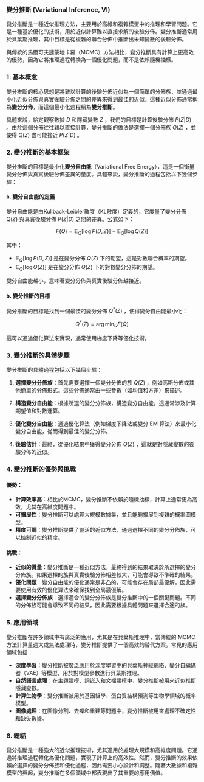 ### 變分推斷 (Variational Inference, VI)

變分推斷是一種近似推理方法，主要用於高維和複雜模型中的推理和學習問題。它是一種基於優化的技術，用於近似計算難以直接求解的後驗分佈。變分推斷通常用於貝葉斯推理，其中目標是從複雜的聯合分佈中推斷出未知變數的後驗分佈。

與傳統的馬爾可夫鏈蒙地卡羅（MCMC）方法相比，變分推斷具有計算上更高效的優勢，因為它將推理過程轉換為一個優化問題，而不是依賴隨機抽樣。

### 1. **基本概念**

變分推斷的核心思想是將難以計算的後驗分佈近似為一個簡單的分佈族，並通過最小化近似分佈與真實後驗分佈之間的差異來得到最佳的近似。這種近似分佈通常稱為**變分分佈**，而這個最小化過程稱為**變分推斷**。

具體來說，給定觀察數據  $D$  和隱藏變數  $Z$ ，我們的目標是計算後驗分佈  $P(Z | D)$ 。由於這個分佈往往難以直接計算，變分推斷的做法是選擇一個分佈族  $Q(Z)$ ，並使得  $Q(Z)$  盡可能接近  $P(Z | D)$ 。

### 2. **變分推斷的基本框架**

變分推斷的目標是最小化**變分自由能**（Variational Free Energy），這是一個衡量變分分佈與真實後驗分佈差異的量度。具體來說，變分推斷的過程包括以下幾個步驟：

#### a. **變分自由能的定義**

變分自由能是由Kullback-Leibler散度（KL散度）定義的，它度量了變分分佈  $Q(Z)$  與真實後驗分佈  $P(Z | D)$  之間的差異。公式如下：

$$F(Q) = \mathbb{E}_Q[\log P(D, Z)] - \mathbb{E}_Q[\log Q(Z)]$$

其中：
-  $\mathbb{E}_Q[\log P(D, Z)]$  是在變分分佈  $Q(Z)$  下的期望，這是對數聯合概率的期望。
-  $\mathbb{E}_Q[\log Q(Z)]$  是在變分分佈  $Q(Z)$  下的對數變分分佈的期望。

變分自由能越小，意味著變分分佈與真實後驗分佈越接近。

#### b. **變分推斷的目標**

變分推斷的目標是找到一個最佳的變分分佈  $Q^*(Z)$ ，使得變分自由能最小化：

$$Q^*(Z) = \arg \min_Q F(Q)$$

這可以通過優化算法來實現，通常使用梯度下降等優化技術。

### 3. **變分推斷的具體步驟**

變分推斷的具體過程包括以下幾個步驟：

1. **選擇變分分佈族**：首先需要選擇一個變分分佈的族  $Q(Z)$ ，例如高斯分佈或其他簡單的分佈形式。這些分佈通常由一些參數（如均值和方差）來描述。
  
2. **構造變分自由能**：根據所選的變分分佈族，構造變分自由能。這通常涉及計算期望值和對數運算。

3. **優化變分自由能**：通過優化算法（例如梯度下降法或變分 EM 算法）來最小化變分自由能，從而得到最佳的變分分佈。

4. **後驗估計**：最終，從優化結果中獲得變分分佈  $Q(Z)$ ，這就是對隱藏變數的後驗分佈的近似。

### 4. **變分推斷的優勢與挑戰**

#### 優勢：
- **計算效率高**：相比於MCMC，變分推斷不依賴於隨機抽樣，計算上通常更為高效，尤其在高維度問題中。
- **可擴展性**：變分推斷可以處理大規模數據集，並且能夠擴展到複雜的概率圖模型。
- **精度可調**：變分推斷提供了靈活的近似方法，通過選擇不同的變分分佈族，可以控制近似的精度。

#### 挑戰：
- **近似的質量**：變分推斷是一種近似方法，最終得到的結果取決於所選擇的變分分佈族。如果選擇的族與真實後驗分佈相差較大，可能會導致不準確的結果。
- **優化問題**：變分自由能的優化通常是非凸的，可能會存在局部最優解，因此需要使用有效的優化算法來確保找到全局最優解。
- **選擇變分分佈族**：選擇適合的變分分佈族是變分推斷中的一個關鍵問題。不同的分佈族可能會導致不同的結果，因此需要根據具體問題來選擇合適的族。

### 5. **應用領域**

變分推斷在許多領域中有廣泛的應用，尤其是在貝葉斯推理中，當傳統的 MCMC 方法計算量過大或無法處理時，變分推斷提供了一個高效的替代方案。常見的應用領域包括：

- **深度學習**：變分推斷被廣泛應用於深度學習中的貝葉斯神經網絡、變分自編碼器（VAE）等模型，用於對模型參數進行貝葉斯推理。
- **自然語言處理**：在主題建模、詞嵌入和文檔建模中，變分推斷被用來近似推斷隱藏變數。
- **計算生物學**：變分推斷被用於基因組學、蛋白質結構預測等生物學領域的概率模型。
- **圖像處理**：在圖像分割、去噪和重建等問題中，變分推斷被用來處理不確定性和缺失數據。

### 6. **總結**

變分推斷是一種強大的近似推理技術，尤其適用於處理大規模和高維度問題。它通過將推理過程轉化為優化問題，實現了計算上的高效性。然而，變分推斷的效果依賴於選擇的變分分佈族和優化過程，因此需要小心設計和調整。隨著大數據和複雜模型的興起，變分推斷在多個領域中都表現出了其重要的應用價值。